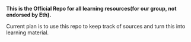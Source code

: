 **This is the Official Repo for all learning resources(for our group, not endorsed by Eth).**

Current plan is to use this repo to keep track of sources and turn this into learning material.


